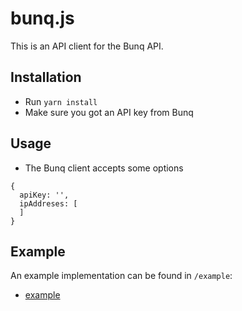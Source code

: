 # bunq.js
This is an API client for the Bunq API.

## Installation
* Run `yarn install`
* Make sure you got an API key from Bunq

## Usage
* The Bunq client accepts some options

```
{
  apiKey: '',
  ipAddreses: [
  ]
}
```

## Example
An example implementation can be found in `/example`:

* [example](example)

